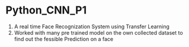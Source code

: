 # Python_CNN_P1
1. A real time Face Recognization System using Transfer Learning
2. Worked with many pre trained model on the own collected dataset to find out the fessible Prediction on a face
